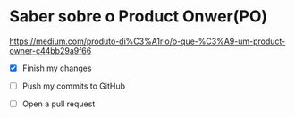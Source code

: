 # Saber sobre o Product Onwer(PO)
https://medium.com/produto-di%C3%A1rio/o-que-%C3%A9-um-product-owner-c44bb29a9f66


- [x] Finish my changes
- [ ] Push my commits to GitHub
- [ ] Open a pull request

